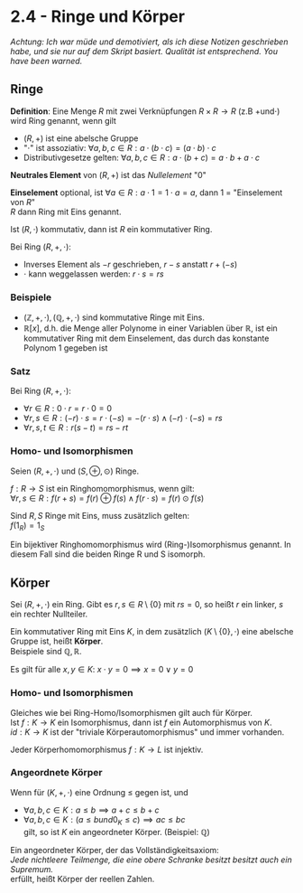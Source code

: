 # 2.4 - Ringe und Körper
*Achtung: Ich war müde und demotiviert, als ich diese Notizen geschrieben habe,*
*und sie nur auf dem Skript basiert. Qualität ist entsprechend.*
*You have been warned.*

## Ringe
**Definition**: Eine Menge $R$ mit zwei Verknüpfungen $R \times R \to R$
(z.B $+ \text{und} \cdot$) wird Ring genannt, wenn gilt

- $(R, +)$ ist eine abelsche Gruppe
- "$\cdot$" ist assoziativ:
  $\forall a,b,c \in R: a \cdot (b \cdot c) = (a \cdot b) \cdot c$ 
- Distributivgesetze gelten:
  $\forall a,b,c \in R: a \cdot (b + c) = a \cdot b + a \cdot c$

**Neutrales Element** von $(R,+)$ ist das *Nullelement* "0"

**Einselement** optional, ist $\forall a \in R: a \cdot 1 = 1 \cdot a = a$,
dann 1 = "Einselement von $R$"  
$R$ dann Ring mit Eins genannt.

Ist $(R, \cdot)$ kommutativ, dann ist $R$ ein kommutativer Ring.

Bei Ring $(R,+,\cdot)$:  
- Inverses Element als $-r$ geschrieben, $r - s$ anstatt $r + (-s)$  
- $\cdot$ kann weggelassen werden: $r \cdot s = rs$

### Beispiele
- $(\mathbb{Z},+,\cdot), (\mathbb{Q},+,\cdot)$ sind kommutative Ringe mit Eins.
- $\mathbb{R}[x]$, d.h. die Menge aller Polynome in einer Variablen über
  $\mathbb{R}$, ist ein kommutativer Ring mit dem Einselement, das durch das
  konstante Polynom 1 gegeben ist

### Satz
Bei Ring $(R,+,\cdot)$:  
- $\forall r \in R: 0 \cdot r = r \cdot 0 = 0$  
- $\forall r,s \in R: (-r) \cdot s = r \cdot (-s) = -(r \cdot s) \land (-r) \cdot (-s) = rs$  
- $\forall r,s,t \in R: r(s - t) = rs - rt$

### Homo- und Isomorphismen
Seien $(R,+,\cdot)$ und $(S,\oplus,\odot)$ Ringe.

$f: R \to S$ ist ein Ringhomomorphismus, wenn gilt:  
$\forall r,s \in R: f(r + s) = f(r) \oplus f(s) \land f(r \cdot s) = f(r) \odot f(s)$

Sind $R, S$ Ringe mit Eins, muss zusätzlich gelten:  
$f(1_R) = 1_S$

Ein bijektiver Ringhomomorphismus wird (Ring-)Isomorphismus genannt.
In diesem Fall sind die beiden Ringe R und S isomorph.


## Körper
Sei $(R,+,\cdot)$ ein Ring. Gibt es $r,s \in R \setminus \{0\}$ mit $rs = 0$,
so heißt $r$ ein linker, $s$ ein rechter Nullteiler.

Ein kommutativer Ring mit Eins $K$, in dem zusätzlich
$(K \setminus \{0\},\cdot)$ eine abelsche Gruppe ist, heißt **Körper**.  
Beispiele sind $\mathbb{Q}, \mathbb{R}$.

Es gilt für alle $x,y \in K$: $x \cdot y = 0 \implies x = 0 \lor y = 0$

### Homo- und Isomorphismen
Gleiches wie bei Ring-Homo/Isomorphismen gilt auch für Körper.  
Ist $f: K \to K$ ein Isomorphismus, dann ist $f$ ein Automorphismus von $K$.  
$id: K \to K$ ist der "triviale Körperautomorphismus" und immer vorhanden.

Jeder Körperhomomorphismus $f: K \to L$ ist injektiv.

### Angeordnete Körper
Wenn für $(K,+,\cdot)$ eine Ordnung $\le$ gegen ist, und  
- $\forall a,b,c \in K: a \le b \implies a + c \le b + c$  
- $\forall a,b,c \in K: (a \le b und 0_K \le c) \implies ac \le bc$  
gilt, so ist $K$ ein angeordneter Körper. (Beispiel: $\mathbb{Q}$)

Ein angeordneter Körper, der das Vollständigkeitsaxiom:  
*Jede nichtleere Teilmenge, die eine obere Schranke besitzt*
*besitzt auch ein Supremum.*  
erfüllt, heißt Körper der reellen Zahlen.
